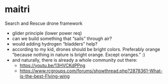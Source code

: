 # maitri
Search and Rescue drone framework


 - glider principle (lower power req)
 - can we build something that “sails” through air?
 - would adding hydrogen “bladders” help?
 - according to my kid, drones should be bright colors. Preferably orange “because nothing in nature is bright orange. Except oranges.” :)
 - and naturally, there is already a whole community out there: 
     - https://youtu.be/13HVCKdPPng
     - https://www.rcgroups.com/forums/showthread.php?2878361-What-is-the-best-Flying-wing
